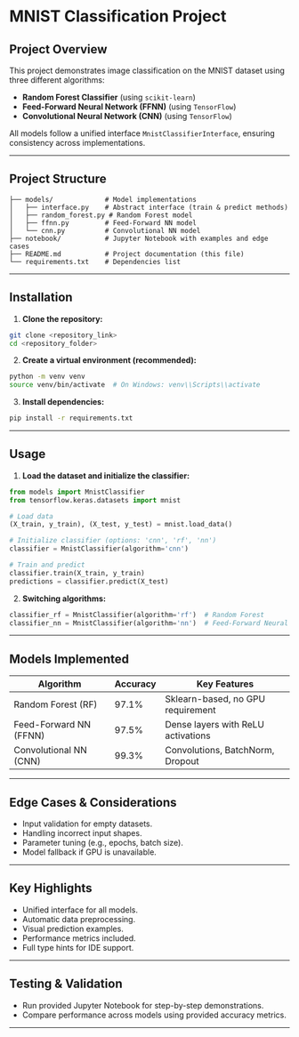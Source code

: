 # MNIST Classification Project

## **Project Overview**

This project demonstrates image classification on the MNIST dataset using three different algorithms:

- **Random Forest Classifier** (using `scikit-learn`)
- **Feed-Forward Neural Network (FFNN)** (using `TensorFlow`)
- **Convolutional Neural Network (CNN)** (using `TensorFlow`)

All models follow a unified interface `MnistClassifierInterface`, ensuring consistency across implementations.

---

## **Project Structure**

```
├── models/             # Model implementations
│   ├── interface.py    # Abstract interface (train & predict methods)
│   ├── random_forest.py # Random Forest model
│   ├── ffnn.py         # Feed-Forward NN model
│   └── cnn.py          # Convolutional NN model
├── notebook/           # Jupyter Notebook with examples and edge cases
├── README.md           # Project documentation (this file)
└── requirements.txt    # Dependencies list
```

---

## **Installation**

1. **Clone the repository:**

```bash
git clone <repository_link>
cd <repository_folder>
```

2. **Create a virtual environment (recommended):**

```bash
python -m venv venv
source venv/bin/activate  # On Windows: venv\\Scripts\\activate
```

3. **Install dependencies:**

```bash
pip install -r requirements.txt
```

---

## **Usage**

1. **Load the dataset and initialize the classifier:**

```python
from models import MnistClassifier
from tensorflow.keras.datasets import mnist

# Load data
(X_train, y_train), (X_test, y_test) = mnist.load_data()

# Initialize classifier (options: 'cnn', 'rf', 'nn')
classifier = MnistClassifier(algorithm='cnn')

# Train and predict
classifier.train(X_train, y_train)
predictions = classifier.predict(X_test)
```

2. **Switching algorithms:**

```python
classifier_rf = MnistClassifier(algorithm='rf')  # Random Forest
classifier_nn = MnistClassifier(algorithm='nn')  # Feed-Forward Neural Network
```

---

##  **Models Implemented**

| Algorithm              | Accuracy | Key Features                       |
| ---------------------- | -------- | ---------------------------------- |
| Random Forest (RF)     | 97.1%    | Sklearn-based, no GPU requirement  |
| Feed-Forward NN (FFNN) | 97.5%    | Dense layers with ReLU activations |
| Convolutional NN (CNN) | 99.3%    | Convolutions, BatchNorm, Dropout   |

---

## **Edge Cases & Considerations**

- Input validation for empty datasets.
- Handling incorrect input shapes.
- Parameter tuning (e.g., epochs, batch size).
- Model fallback if GPU is unavailable.

---

## **Key Highlights**

- Unified interface for all models.
- Automatic data preprocessing.
- Visual prediction examples.
- Performance metrics included.
- Full type hints for IDE support.

---

## **Testing & Validation**

- Run provided Jupyter Notebook for step-by-step demonstrations.
- Compare performance across models using provided accuracy metrics.

---
